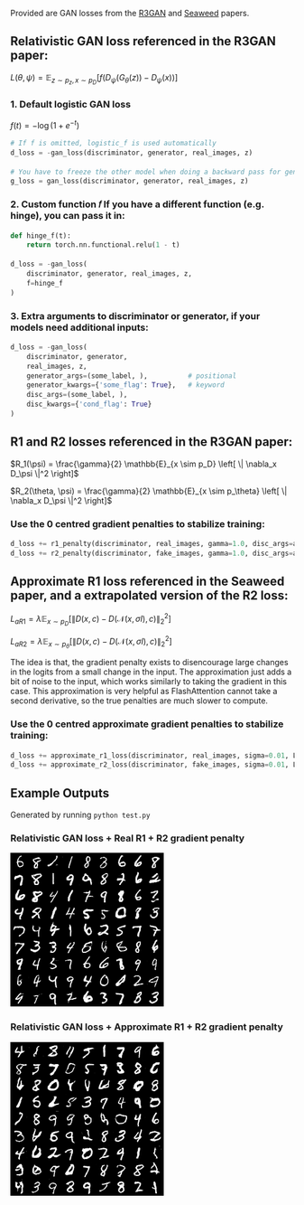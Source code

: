 Provided are GAN losses from the [R3GAN](https://arxiv.org/abs/2501.05441) and [Seaweed](https://arxiv.org/abs/2501.08316) papers.

## Relativistic GAN loss referenced in the R3GAN paper:

$`{L}(\theta, \psi) = \mathbb{E}_{z \sim p_z, \, x \sim p_D} \left[ f \left( D_\psi(G_\theta(z)) - D_\psi(x) \right) \right]`$


### 1. Default logistic GAN loss

$`f(t) = -\log(1 + e^{-t})`$

```python
# If f is omitted, logistic_f is used automatically
d_loss = -gan_loss(discriminator, generator, real_images, z)

# You have to freeze the other model when doing a backward pass for generator or discriminator, otherwise you will combine the negative and positive gradients which will cancel out.
g_loss = gan_loss(discriminator, generator, real_images, z)
```

### 2. Custom function 𝑓 If you have a different function (e.g. hinge), you can pass it in:
```python
def hinge_f(t):
    return torch.nn.functional.relu(1 - t)

d_loss = -gan_loss(
    discriminator, generator, real_images, z,
    f=hinge_f
)
```

### 3. Extra arguments to discriminator or generator, if your models need additional inputs:
```python
d_loss = -gan_loss(
    discriminator, generator,
    real_images, z,
    generator_args=(some_label, ),          # positional
    generator_kwargs={'some_flag': True},   # keyword
    disc_args=(some_label, ),
    disc_kwargs={'cond_flag': True}
)
```

## R1 and R2 losses referenced in the R3GAN paper:

$`R_1(\psi) = \frac{\gamma}{2} \mathbb{E}_{x \sim p_D} \left[ \| \nabla_x D_\psi \|^2 \right]`$

$`R_2(\theta, \psi) = \frac{\gamma}{2} \mathbb{E}_{x \sim p_\theta} \left[ \| \nabla_x D_\psi \|^2 \right]`$

### Use the 0 centred gradient penalties to stabilize training:
```python
d_loss += r1_penalty(discriminator, real_images, gamma=1.0, disc_args=args, disc_kwargs=kwargs) 
d_loss += r2_penalty(discriminator, fake_images, gamma=1.0, disc_args=args, disc_kwargs=kwargs)
```

## Approximate R1 loss referenced in the Seaweed paper, and a extrapolated version of the R2 loss:

$`{L}_{aR1} = \lambda \mathbb{E}_{x \sim p_D} \left[ \left\| D(x, c) - D\big(\mathcal{N}(x, \sigma I), c\big) \right\|_2^2 \right]`$

$`{L}_{aR2} = \lambda \mathbb{E}_{x \sim p_\theta} \left[ \left\| D(x, c) - D\big(\mathcal{N}(x, \sigma I), c\big) \right\|_2^2 \right]`$


The idea is that, the gradient penalty exists to disencourage large changes in the logits from a small change in the input. The approximation just adds a bit of noise to the input, which works similarly to taking the gradient in this case. This approximation is very helpful as FlashAttention cannot take a second derivative, so the true penalties are much slower to compute.

### Use the 0 centred approximate gradient penalties to stabilize training:
```python
d_loss += approximate_r1_loss(discriminator, real_images, sigma=0.01, Lambda=100.0, disc_args=disc_args, disc_kwargs=disc_kwargs) 
d_loss += approximate_r2_loss(discriminator, fake_images, sigma=0.01, Lambda=100.0, disc_args=disc_args, disc_kwargs=disc_kwargs)
```

## Example Outputs
Generated by running `python test.py`

### Relativistic GAN loss + Real R1 + R2 gradient penalty
![Real Samples](samples_real.png)

### Relativistic GAN loss + Approximate R1 + R2 gradient penalty
![Approximate Samples](samples_approx.png)